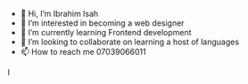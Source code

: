 - 👋 Hi, I’m Ibrahim Isah 
- 👀 I’m interested in becoming a web designer 
- 🌱 I’m currently learning Frontend development 
- 💞️ I’m looking to collaborate on learning a host of languages 
- 📫 How to reach me 07039066011

<!---
isbrahim/isbrahim is a ✨ special ✨ repository because its `README.md` (this file) appears on your GitHub profile.
You can click the Preview link to take a look at your changes.
--->
I
